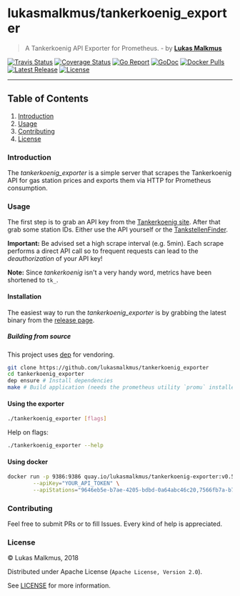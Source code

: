 # lukasmalkmus/tankerkoenig_exporter

> A Tankerkoenig API Exporter for Prometheus. - by **[Lukas Malkmus](https://github.com/lukasmalkmus)**

[![Travis Status][travis_badge]][travis]
[![Coverage Status][coverage_badge]][coverage]
[![Go Report][report_badge]][report]
[![GoDoc][docs_badge]][docs]
[![Docker Pulls][hub_badge]][hub]
[![Latest Release][release_badge]][release]
[![License][license_badge]][license]

---

## Table of Contents

1. [Introduction](#introduction)
1. [Usage](#usage)
1. [Contributing](#contributing)
1. [License](#license)

### Introduction

The *tankerkoenig_exporter* is a simple server that scrapes the Tankerkoenig API
for gas station prices and exports them via HTTP for Prometheus consumption.

### Usage

The first step is to grab an API key from the [Tankerkoenig site](https://creativecommons.tankerkoenig.de/#usage).
After that grab some station IDs. Either use the API yourself or the [TankstellenFinder](https://creativecommons.tankerkoenig.de/TankstellenFinder/index.html).

**Important:** Be advised set a high scrape interval (e.g. 5min). Each scrape
performs a direct API call so to frequent requests can lead to the
_deauthorization_ of your API key!

**Note:** Since *tankerkoenig* isn't a very handy word, metrics have been
shortened to `tk_`.

#### Installation

The easiest way to run the *tankerkoenig_exporter* is by grabbing the latest
binary from the [release page][release].

##### Building from source

This project uses [dep](https://github.com/golang/dep) for vendoring.

```bash
git clone https://github.com/lukasmalkmus/tankerkoenig_exporter
cd tankerkoenig_exporter
dep ensure # Install dependencies
make # Build application (needs the prometheus utility `promu` installed)
```

#### Using the exporter

```bash
./tankerkoenig_exporter [flags]
```

Help on flags:

```bash
./tankerkoenig_exporter --help
```

#### Using docker

```bash
docker run -p 9386:9386 quay.io/lukasmalkmus/tankerkoenig-exporter:v0.5.4 \
        --apiKey="YOUR_API_TOKEN" \
        --apiStations="9646eb5e-b7ae-4205-bdbd-0a64abc46c20,7566fb7a-b7cc-5214-bcad-0a53abd46d14"
```

### Contributing

Feel free to submit PRs or to fill Issues. Every kind of help is appreciated.

### License

© Lukas Malkmus, 2018

Distributed under Apache License (`Apache License, Version 2.0`).

See [LICENSE](LICENSE) for more information.

[travis]: https://travis-ci.org/lukasmalkmus/tankerkoenig_exporter
[travis_badge]: https://travis-ci.org/lukasmalkmus/tankerkoenig_exporter.svg
[coverage]: https://coveralls.io/github/lukasmalkmus/tankerkoenig_exporter?branch=master
[coverage_badge]: https://coveralls.io/repos/github/lukasmalkmus/tankerkoenig_exporter/badge.svg?branch=master
[report]: https://goreportcard.com/report/github.com/lukasmalkmus/tankerkoenig_exporter
[report_badge]: https://goreportcard.com/badge/github.com/lukasmalkmus/tankerkoenig_exporter
[docs]: https://godoc.org/github.com/lukasmalkmus/tankerkoenig_exporter
[docs_badge]: https://godoc.org/github.com/lukasmalkmus/tankerkoenig_exporter?status.svg
[hub]: https://hub.docker.com/r/lukasmalkmus/tankerkoenig-exporter
[hub_badge]: https://img.shields.io/docker/pulls/lukasmalkmus/tankerkoenig-exporter.svg
[release]: https://github.com/lukasmalkmus/tankerkoenig_exporter/releases
[release_badge]: https://img.shields.io/github/release/lukasmalkmus/tankerkoenig_exporter.svg
[license]: https://opensource.org/licenses/Apache-2.0
[license_badge]: https://img.shields.io/badge/license-Apache-blue.svg
